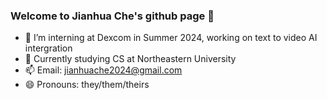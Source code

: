 ### Welcome to Jianhua Che's github page 👋

- 🔭 I’m interning at Dexcom in Summer 2024, working on text to video AI intergration
- 🌱 Currently studying CS at Northeastern University
- 📫 Email: jianhuache2024@gmail.com
- 😄 Pronouns: they/them/theirs

